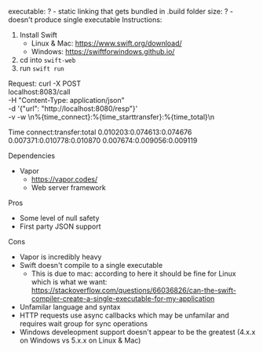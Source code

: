 executable: ? - static linking that gets bundled in .build folder
size: ? - doesn't produce single executable
Instructions:
1. Install Swift
    - Linux & Mac: https://www.swift.org/download/
    - Windows: https://swiftforwindows.github.io/
2. cd into `swift-web`
3. run `swift run`

Request:
curl -X POST \
localhost:8083/call \
-H "Content-Type: application/json" \
-d '{"url": "http://localhost:8080/resp"}' \
-v -w \\n%{time_connect}:%{time_starttransfer}:%{time_total}\\n

Time
connect:transfer:total
0.010203:0.074613:0.074676
0.007371:0.010778:0.010870
0.007674:0.009056:0.009119

Dependencies
- Vapor
    - https://vapor.codes/
    - Web server framework

Pros
- Some level of null safety
- First party JSON support

Cons
- Vapor is incredibly heavy
- Swift doesn't compile to a single executable
    - This is due to mac: according to here it should be fine for Linux which is what we want: https://stackoverflow.com/questions/66036826/can-the-swift-compiler-create-a-single-executable-for-my-application
- Unfamilar language and syntax
- HTTP requests use async callbacks which may be unfamilar and requires wait group for sync operations
- Windows develeopment support doesn't appear to be the greatest (4.x.x on Windows vs 5.x.x on Linux & Mac)